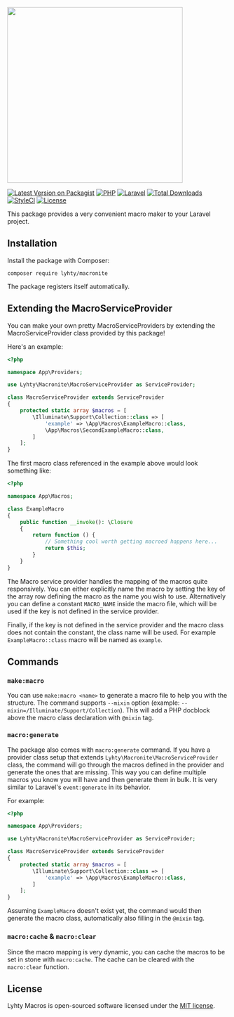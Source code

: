 <p>
  <img src="https://matti.suoraniemi.com/storage/lyhty-macronite.png" width="400">
</p>

[![Latest Version on Packagist](https://img.shields.io/packagist/v/lyhty/macronite.svg?label=&logo=packagist&logoColor=white&style=flat-square)](https://packagist.org/packages/lyhty/macronite)
[![PHP](https://img.shields.io/packagist/php-v/lyhty/macronite?style=flat-square&label=&logo=php&logoColor=white)](https://packagist.org/packages/lyhty/macronite)
[![Laravel](https://img.shields.io/static/v1?label=&message=^10.0%20|%20^11.0&color=red&style=flat-square&logo=laravel&logoColor=white)](https://packagist.org/packages/lyhty/macronite)
[![Total Downloads](https://img.shields.io/packagist/dt/lyhty/macronite.svg?style=flat-square)](https://packagist.org/packages/lyhty/macronite)
[![StyleCI](https://github.styleci.io/repos/523255216/shield)](https://github.styleci.io/repos/523255216)
[![License](https://img.shields.io/packagist/l/lyhty/macronite.svg?style=flat-square)](https://packagist.org/packages/lyhty/macronite)

<!-- CUTOFF -->

This package provides a very convenient macro maker to your Laravel project.

## Installation

Install the package with Composer:

    composer require lyhty/macronite

The package registers itself automatically.

## Extending the MacroServiceProvider

You can make your own pretty MacroServiceProviders by extending the MacroServiceProvider class
provided by this package!

Here's an example:

```php
<?php

namespace App\Providers;

use Lyhty\Macronite\MacroServiceProvider as ServiceProvider;

class MacroServiceProvider extends ServiceProvider
{
    protected static array $macros = [
        \Illuminate\Support\Collection::class => [
            'example' => \App\Macros\ExampleMacro::class,
            \App\Macros\SecondExampleMacro::class,
        ]
    ];
}
```

The first macro class referenced in the example above would look something like:

```php
<?php

namespace App\Macros;

class ExampleMacro
{
    public function __invoke(): \Closure
    {
        return function () {
            // Something cool worth getting macroed happens here...
            return $this;
        }
    }
}
```

The Macro service provider handles the mapping of the macros quite responsively. You can either
explicitly name the macro by setting the key of the array row defining the macro as the name you wish
to use. Alternatively you can define a constant `MACRO_NAME` inside the macro file, which will be used
if the key is not defined in the service provider.

Finally, if the key is not defined in the service provider and the macro class does not contain
the constant, the class name will be used. For example `ExampleMacro::class` macro will be named as
`example`.

## Commands

### `make:macro`

You can use `make:macro <name>` to generate a macro file to help you with the structure. The command
supports `--mixin` option (example: `--mixin=/Illuminate/Support/Collection`). This will add a PHP
docblock above the macro class declaration with `@mixin` tag.

### `macro:generate`

The package also comes with `macro:generate` command. If you have a provider class setup that extends
`Lyhty\Macronite\MacroServiceProvider` class, the command will go through the macros
defined in the provider and generate the ones that are missing. This way you can define multiple macros
you know you will have and then generate them in bulk. It is very similar to Laravel's `event:generate`
in its behavior.

For example:

```php
<?php

namespace App\Providers;

use Lyhty\Macronite\MacroServiceProvider as ServiceProvider;

class MacroServiceProvider extends ServiceProvider
{
    protected static array $macros = [
        \Illuminate\Support\Collection::class => [
            'example' => \App\Macros\ExampleMacro::class,
        ]
    ];
}
```

Assuming `ExampleMacro` doesn't exist yet, the command would then generate the macro class, automatically
also filling in the `@mixin` tag.

### `macro:cache` & `macro:clear`

Since the macro mapping is very dynamic, you can cache the macros to be set in stone with `macro:cache`.
The cache can be cleared with the `macro:clear` function.

## License

Lyhty Macros is open-sourced software licensed under the [MIT license](LICENSE.md).
